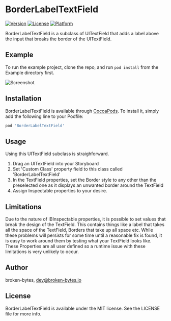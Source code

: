 # BorderLabelTextField

[![Version](https://img.shields.io/cocoapods/v/BorderLabelTextField.svg?style=flat)](https://cocoapods.org/pods/BorderLabelTextField)
[![License](https://img.shields.io/cocoapods/l/BorderLabelTextField.svg?style=flat)](https://cocoapods.org/pods/BorderLabelTextField)
[![Platform](https://img.shields.io/cocoapods/p/BorderLabelTextField.svg?style=flat)](https://cocoapods.org/pods/BorderLabelTextField)

BorderLabelTextField is a subclass of UITextField that adds a label above the input that breaks the border of the UITextField.

## Example

To run the example project, clone the repo, and run `pod install` from the Example directory first.

![Screenshot](/Example/Sreenshot1.jpg?raw=true "Screenshot")

## Installation

BorderLabelTextField is available through [CocoaPods](https://cocoapods.org). To install
it, simply add the following line to your Podfile:

```ruby
pod 'BorderLabelTextField'
```

## Usage

Using this UITextField subclass is straighforward.

1. Drag an UITextField into your Storyboard
2. Set 'Custom Class' property field to this class called 'BorderLabelTextField'
3. In the TextField properties, set the Border style to any other than the preselected one as it displays an unwanted border around the TextField
4. Assign Inspectable properties to your desire.


## Limitations

Due to the nature of IBInspectable properties, it is possible to set values that break the design of the TextField. This contains things like a label that takes all the space of the TextField, Borders that take up all space etc.
While these problems will persists for some time until a reasonable fix is found, it is easy to work around them by testing what your TextField looks like.
These Properties are all user defined so a runtime issue with these limitations is very unlikely to occur.


## Author

broken-bytes, dev@broken-bytes.io


## License

BorderLabelTextField is available under the MIT license. See the LICENSE file for more info.
